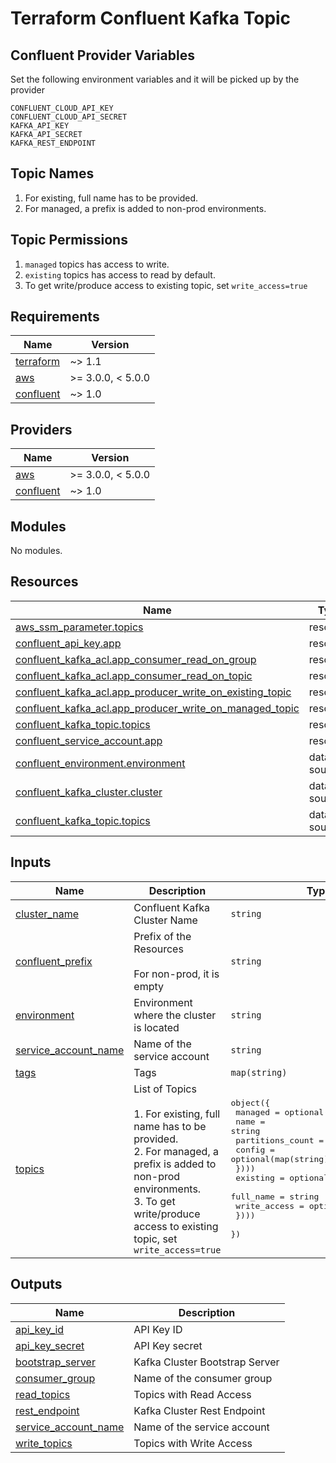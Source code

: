 # Terraform Confluent Kafka Topic

## Confluent Provider Variables

Set the following environment variables
and it will be picked up by the provider

```shell
CONFLUENT_CLOUD_API_KEY
CONFLUENT_CLOUD_API_SECRET
KAFKA_API_KEY
KAFKA_API_SECRET
KAFKA_REST_ENDPOINT
```

## Topic Names

1. For existing, full name has to be provided.
2. For managed, a prefix is added to non-prod environments.

## Topic Permissions

1. `managed` topics has access to write.
2. `existing` topics has access to read by default.
3. To get write/produce access to existing topic, set `write_access=true`

<!-- BEGINNING OF PRE-COMMIT-TERRAFORM DOCS HOOK -->
## Requirements

| Name | Version |
|------|---------|
| <a name="requirement_terraform"></a> [terraform](#requirement\_terraform) | ~> 1.1 |
| <a name="requirement_aws"></a> [aws](#requirement\_aws) | >= 3.0.0, < 5.0.0 |
| <a name="requirement_confluent"></a> [confluent](#requirement\_confluent) | ~> 1.0 |

## Providers

| Name | Version |
|------|---------|
| <a name="provider_aws"></a> [aws](#provider\_aws) | >= 3.0.0, < 5.0.0 |
| <a name="provider_confluent"></a> [confluent](#provider\_confluent) | ~> 1.0 |

## Modules

No modules.

## Resources

| Name | Type |
|------|------|
| [aws_ssm_parameter.topics](https://registry.terraform.io/providers/hashicorp/aws/latest/docs/resources/ssm_parameter) | resource |
| [confluent_api_key.app](https://registry.terraform.io/providers/confluentinc/confluent/latest/docs/resources/api_key) | resource |
| [confluent_kafka_acl.app_consumer_read_on_group](https://registry.terraform.io/providers/confluentinc/confluent/latest/docs/resources/kafka_acl) | resource |
| [confluent_kafka_acl.app_consumer_read_on_topic](https://registry.terraform.io/providers/confluentinc/confluent/latest/docs/resources/kafka_acl) | resource |
| [confluent_kafka_acl.app_producer_write_on_existing_topic](https://registry.terraform.io/providers/confluentinc/confluent/latest/docs/resources/kafka_acl) | resource |
| [confluent_kafka_acl.app_producer_write_on_managed_topic](https://registry.terraform.io/providers/confluentinc/confluent/latest/docs/resources/kafka_acl) | resource |
| [confluent_kafka_topic.topics](https://registry.terraform.io/providers/confluentinc/confluent/latest/docs/resources/kafka_topic) | resource |
| [confluent_service_account.app](https://registry.terraform.io/providers/confluentinc/confluent/latest/docs/resources/service_account) | resource |
| [confluent_environment.environment](https://registry.terraform.io/providers/confluentinc/confluent/latest/docs/data-sources/environment) | data source |
| [confluent_kafka_cluster.cluster](https://registry.terraform.io/providers/confluentinc/confluent/latest/docs/data-sources/kafka_cluster) | data source |
| [confluent_kafka_topic.topics](https://registry.terraform.io/providers/confluentinc/confluent/latest/docs/data-sources/kafka_topic) | data source |

## Inputs

| Name | Description | Type | Default | Required |
|------|-------------|------|---------|:--------:|
| <a name="input_cluster_name"></a> [cluster\_name](#input\_cluster\_name) | Confluent Kafka Cluster Name | `string` | n/a | yes |
| <a name="input_confluent_prefix"></a> [confluent\_prefix](#input\_confluent\_prefix) | Prefix of the Resources<br><br>  For non-prod, it is empty | `string` | n/a | yes |
| <a name="input_environment"></a> [environment](#input\_environment) | Environment where the cluster is located | `string` | n/a | yes |
| <a name="input_service_account_name"></a> [service\_account\_name](#input\_service\_account\_name) | Name of the service account | `string` | n/a | yes |
| <a name="input_tags"></a> [tags](#input\_tags) | Tags | `map(string)` | n/a | yes |
| <a name="input_topics"></a> [topics](#input\_topics) | List of Topics<br><br>1. For existing, full name has to be provided.<br>2. For managed, a prefix is added to non-prod environments.<br>3. To get write/produce access to existing topic, set `write_access=true` | <pre>object({<br>    managed = optional(list(object({<br>      name             = string<br>      partitions_count = optional(number)<br>      config           = optional(map(string))<br>    })))<br>    existing = optional(list(object({<br>      full_name    = string<br>      write_access = optional(bool)<br>    })))<br>  })</pre> | n/a | yes |

## Outputs

| Name | Description |
|------|-------------|
| <a name="output_api_key_id"></a> [api\_key\_id](#output\_api\_key\_id) | API Key ID |
| <a name="output_api_key_secret"></a> [api\_key\_secret](#output\_api\_key\_secret) | API Key secret |
| <a name="output_bootstrap_server"></a> [bootstrap\_server](#output\_bootstrap\_server) | Kafka Cluster Bootstrap Server |
| <a name="output_consumer_group"></a> [consumer\_group](#output\_consumer\_group) | Name of the consumer group |
| <a name="output_read_topics"></a> [read\_topics](#output\_read\_topics) | Topics with Read Access |
| <a name="output_rest_endpoint"></a> [rest\_endpoint](#output\_rest\_endpoint) | Kafka Cluster Rest Endpoint |
| <a name="output_service_account_name"></a> [service\_account\_name](#output\_service\_account\_name) | Name of the service account |
| <a name="output_write_topics"></a> [write\_topics](#output\_write\_topics) | Topics with Write Access |
<!-- END OF PRE-COMMIT-TERRAFORM DOCS HOOK -->
